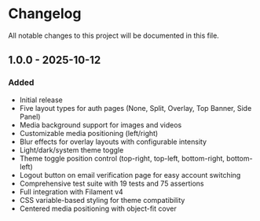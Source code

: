 # Changelog

All notable changes to this project will be documented in this file.

## 1.0.0 - 2025-10-12

### Added

- Initial release
- Five layout types for auth pages (None, Split, Overlay, Top Banner, Side Panel)
- Media background support for images and videos
- Customizable media positioning (left/right)
- Blur effects for overlay layouts with configurable intensity
- Light/dark/system theme toggle
- Theme toggle position control (top-right, top-left, bottom-right, bottom-left)
- Logout button on email verification page for easy account switching
- Comprehensive test suite with 19 tests and 75 assertions
- Full integration with Filament v4
- CSS variable-based styling for theme compatibility
- Centered media positioning with object-fit cover
